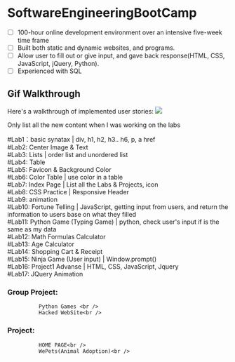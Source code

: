 # SoftwareEngineeringBootCamp
* [ ] 100-hour online development environment over an intensive five-week time frame 
* [ ] Built both static and dynamic websites, and programs. 
* [ ] Allow user to fill out or give input, and gave back response(HTML, CSS, JavaScript, jQuery, Python). 
* [ ] Experienced with SQL

## Gif Walkthrough

Here's a walkthrough of implemented user stories:
<img src="http://g.recordit.co/TRq1OfRAiI.gif"><br>

Only list all the new content when I was working on the labs<br />

#Lab1：basic synatax | div, h1, h2, h3.. h6, p, a href<br />
#Lab2: Center Image & Text<br />
#Lab3: Lists | order list and unordered list<br />
#Lab4: Table<br />
#Lab5: Favicon & Background Color<br />
#Lab6: Color Table | use color in a table<br />
#Lab7: Index Page | List all the Labs & Projects, icon<br />
#Lab8: CSS Practice | Responsive Header<br />
#Lab9: animation<br />
#Lab10: Fortune Telling | JavaScript, getting input from users, and return the information to users base on what they filled  <br />
#Lab11: Python Game (Typing Game) | python, check user's input if is the same as my data<br />
#Lab12: Math Formulas Calculator<br />
#Lab13: Age Calculator<br />
#Lab14: Shopping Cart & Receipt<br />
#Lab15: Ninja Game (User input) | Window.prompt()<br />
#Lab16: Project1 Advanse | HTML, CSS, JavaScript, Jquery <br /> 
#Lab17: JQuery Animation


  ### Group Project:<br />
              Python Games <br />
              Hacked WebSite<br />
  ### Project:<br />
              HOME PAGE<br />
              WePets(Animal Adoption)<br />
